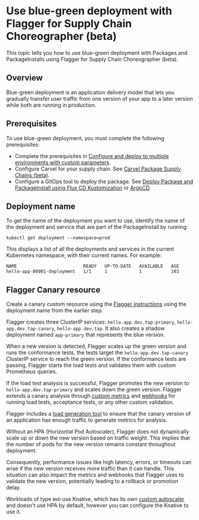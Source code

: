 # Use blue-green deployment with Flagger for Supply Chain Choreographer (beta)

This topic tells you how to use blue-green deployment with Packages and PackageInstalls using
Flagger for Supply Chain Choreographer (beta).

## <a id="overview"></a> Overview

Blue-green deployment is an application delivery model that lets you gradually transfer user traffic
from one version of your app to a later version while both are running in production.

## <a id="prerecs"></a> Prerequisites

To use blue-green deployment, you must complete the following prerequisites:

- Complete the prerequisites in
  [Configure and deploy to multiple environments with custom parameters](./config-deploy-multi-env.hbs.md).
- Configure Carvel for your supply chain.
  See [Carvel Package Supply Chains (beta)](./carvel-package-supply-chain.hbs.md).
- Configure a GitOps tool to deploy the package.
  See [Deploy Package and PackageInstall using Flux CD Kustomization](./delivery-with-flux.hbs.md)
  or [ArgoCD](./delivery-with-argo.hbs.md).

## <a id="get-deployment"></a> Deployment name

To get the name of the deployment you want to use, identify the name of the deployment and service
that are part of the PackageInstall by running:

```console
kubectl get deployment --namespace=prod
```

This displays a list of all the deployments and services in the current
Kubernetes namespace, with their current names. For example:

```console
NAME                         READY   UP-TO-DATE   AVAILABLE   AGE
hello-app-00001-deployment   1/1     1            1           103
```

## <a id="flagger-canary"></a> Flagger Canary resource

Create a canary custom resource using the
[Flagger instructions](https://docs.flagger.app/tutorials/kubernetes-blue-green#bootstrap) using
the deployment name from the earlier step.

Flagger creates three ClusterIP services: `hello-app.dev.tap-primary`, `hello-app.dev.tap-canary`,
`hello-app.dev.tap`. It also creates a shadow deployment named `app-primary` that represents the
blue version.

When a new version is detected, Flagger scales up the green version and runs the conformance tests,
the tests target the `hello-app.dev.tap-canary` ClusterIP service to reach the green version. If the
conformance tests are passing, Flagger starts the load tests and validates them with custom
Prometheus queries.

If the load test analysis is successful, Flagger promotes the new version to
`hello-app.dev.tap-primary` and scales down the green version. Flagger extends a canary analysis
through [custom metrics](https://docs.flagger.app/usage/metrics) and
[webhooks](https://docs.flagger.app/usage/webhooks)
for running load tests, acceptance tests, or any other custom validation.

Flagger includes a [load generation tool](https://docs.flagger.app/usage/webhooks#load-testing) to
ensure that the canary version of an application has enough traffic to generate metrics for
analysis.

Without an HPA (Horizontal Pod Autoscaler), Flagger does not dynamically scale up or down the new
version based on traffic weight. This implies that the number of pods for the new version remains
constant throughout deployment.

Consequently, performance issues like high latency, errors, or timeouts can arise if the new version
receives more traffic than it can handle. This situation can also impact the metrics and webhooks
that Flagger uses to validate the new version, potentially leading to a rollback or promotion delay.

Workloads of type `Web` use Knative, which has its own
[custom autoscaler](https://knative.dev/docs/serving/autoscaling/autoscaler-types/)
and doesn't use HPA by default, however you can configure the Knative to use it.
